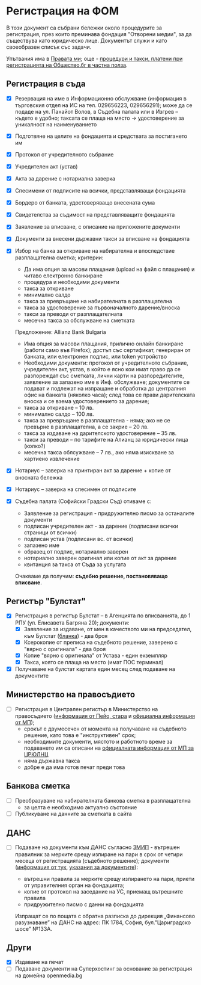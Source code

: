 # Регистрация на ФОМ

В този документ са събрани бележки около процедурите за регистрация, през които преминава фондация "Отворени медии", за да съществува като юридическо лице. Документът служи и като своеобразен списък със задачи.

Упътвания има в [Правата ми](http://pravatami.bg/4749); още - [процедури и такси, платени при регистрацията на Общество.бг в частна полза](http://status.obshtestvo.bg/achievement/2013/11/22/ngo-start.html).

## Регистрация в съда

- [x] Резервация на име в Информационно обслужване (информация в търговския отдел на ИС на тел. 029656223, 029656291); може да се подаде на ул. Панайот Волов, в Съдебна палата или в Изгрев – където е удобно; таксата се плаща на място → удостоверение за уникалност на наименуванието
- [x] Подготвяне на целите на фондацията и средствата за постигането им
- [x] Протокол от учредителното събрание
- [x] Учредителен акт (устав)
- [x] Акта за дарение с нотариална заверка
- [x] Спесимени от подписите на всички, представляващи фондацията
- [x] Бордеро от банката, удостоверяващо внесената сума
- [x] Свидетелства за съдимост на представляващите фондацията
- [x] Заявление за вписване, с описание на приложените документи
- [x] Документи за внесени държавни такси за вписване на фондацията
- [x] Избор на банка за откриване на набирателна и впоследствие разплащателна сметка; критерии:
	- Да има опция за масови плащания (upload на файл с плащания) и читаво електронно банкиране
	- процедура и необходими документи
	- такса за откриване
	- минимално салдо
	- такса за превръщане на набирателната в разплащателна
	- такса за удостоверение за първоначалното дарение/вноска
	- такси за преводи от разплащателната
	- месечна такса за обслужване на сметката
	
	Предложение: Allianz Bank Bulgaria
	
	- Има опция за масови плащания, прилично онлайн банкиране (работи само във Firefox); достъп със сертификат, генериран от банката, или електронен подпис, или token устройство
	- Необходими документи: протокол от учредителното събрание, учредителен акт, устав, в който е ясно кои имат право да се разпореждат със сметката, лични карти на разпоредителите, заявление за запазено име в Инф. обслужване; документите се подават и подлежат на изпращане и обработка до централния офис на банката (няколко часа); след това се прави дарителската вноска и се взема удостоверението за дарение;
	- такса за откриване – 10 лв.
	- минимално салдо – 100 лв.
	- такса за превръщане в разплащателна - няма; ако не се превърне в разплащателна, а се закрие – 20 лв.
	- такса за издаване на дарителското удостоверение – 35 лв.
	- такси за преводи – по тарифите на Алианц за юридически лица (колко?)
	- месечна такса облсужване – 7 лв., ако няма изискване за хартиено извлечение
- [x] Нотариус – заверка на принтиран акт за дарение + копие от вносната бележка
- [x] Нотариус – заверка на спесимен от подписите
- [x] Съдебна палата (Софийски Градски Съд) отиваме с:
	- Заявление за регистрация - придружително писмо за останалите документи
	- подписан учредителен акт - за дарение (подписани всички страници от всички)
	- подписан устав (подписани вс. от всички)
	- запазено име
	- образец от подпис, нотариално заверен
	- нотариално заверен оригинал или копие от акт за дарение
	- квитанция за такса от Съда за услугата

	Очакваме да получим: **съдебно решение, постановяващо вписване**.

## Регистър "Булстат"

- [x] Регистрация в регистър Булстат – в Агенцията по вписванията, до 1 РПУ (ул. Елисавета Багряна 20); документи:
	- [x] Заявление за издаване, от мен в качеството ми на председател, към Булстат ([бланка](http://www.registryagency.bg/media/filer_public/84/2e/842eb7e3-be55-4f14-b809-fa2293d61a1a/zaiavlenie_po_cl10_al1_t.doc)) - два броя
	- [x] Ксерокопие от преписа на съдебното решение, заверено с "вярно с оригинала" - два броя
	- [x] Копие "вярно с оригинала" от Устава - един екземпляр
	- [x] Такса, която се плаща на място (имат ПОС терминал)
- [x] Получаване на булстат картата един месец след подаване на документите

## Министерство на правосъдието

- [ ] Регистрация в Централен регистър в Министерство на правосъдието ([информация от Пейо, стара](http://blog.peio.org/?p=566) и [официална информация от МП](https://mjs.bg/41/));
	- срокът е двумесечен от момента на получаване на съдебното решение, като това е "инструктивен" срок;
	- необходимите документи, мястото и работното време за подаването им са описани на [официалната информация от МП за ЦРЮЛНЦ](https://mjs.bg/41/)
	- няма държавна такса
	- добре е да има готов печат преди това

## Банкова сметка

- [ ] Преобразуване на набирателната банкова сметка в разплащателна
    - за целта е необходимо актуално състояние
- [ ] Публикуване на данните за сметката в сайта

## ДАНС

- [ ] Подаване на документи към ДАНС съгласно [ЗМИП](http://www.dans.bg/images/stories/promzak/zmip_01012014.pdf) - вътрешен правилник за мерките срещу изпиране на пари в срок от четири месеца от регистрацията (съдебното решение); документи ([информация от тук](http://www.dans.bg/bg/msip-091209-menu-bul/vprav-mitem-bul), [указания за документите](http://www.dans.bg/images/stories/FID/ukazania_vatreshni_pravila_common-02082012.pdf)):
    - вътрешни правила за мерките срещу изпирането на пари, приети от управителния орган на фондацията;
    - копие от протокол на заседание на УС, приемащ вътрешните правила
    - придружително писмо с данни на фондацията

    Изпращат се по пощата с обратна разписка до дирекция „Финансово разузнаване” на ДАНС на адрес: ПК 1784, София,  бул."Цариградско шосе" №133А.

## Други

- [x] Издаване на печат
- [ ] Подаване документи на Суперхостинг за основание за регистрация на домейна openmedia.bg
